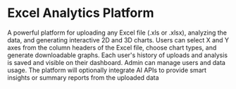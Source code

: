 # Excel Analytics Platform

A powerful platform for uploading any Excel file (.xls or .xlsx), analyzing the data, and generating
interactive 2D and 3D charts. Users can select X and Y axes from the column headers of the Excel file,
choose chart types, and generate downloadable graphs. Each user's history of uploads and analysis is saved
and visible on their dashboard. Admin can manage users and data usage. The platform will optionally
integrate AI APIs to provide smart insights or summary reports from the uploaded data



 
